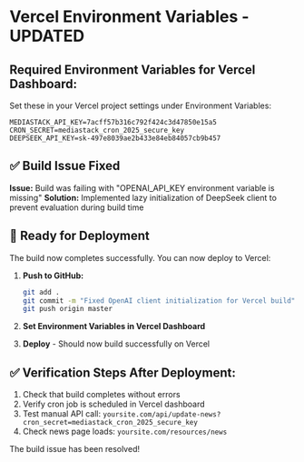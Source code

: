 # Vercel Environment Variables - UPDATED

## Required Environment Variables for Vercel Dashboard:

Set these in your Vercel project settings under Environment Variables:

```
MEDIASTACK_API_KEY=7acff57b316c792f424c3d47850e15a5
CRON_SECRET=mediastack_cron_2025_secure_key
DEEPSEEK_API_KEY=sk-497e8039ae2b433e84eb84057cb9b457
```

## ✅ Build Issue Fixed

**Issue:** Build was failing with "OPENAI_API_KEY environment variable is missing"
**Solution:** Implemented lazy initialization of DeepSeek client to prevent evaluation during build time

## 🚀 Ready for Deployment

The build now completes successfully. You can now deploy to Vercel:

1. **Push to GitHub:**
   ```bash
   git add .
   git commit -m "Fixed OpenAI client initialization for Vercel build"
   git push origin master
   ```

2. **Set Environment Variables in Vercel Dashboard**
3. **Deploy** - Should now build successfully on Vercel

## ✅ Verification Steps After Deployment:

1. Check that build completes without errors
2. Verify cron job is scheduled in Vercel dashboard
3. Test manual API call: `yoursite.com/api/update-news?cron_secret=mediastack_cron_2025_secure_key`
4. Check news page loads: `yoursite.com/resources/news`

The build issue has been resolved!